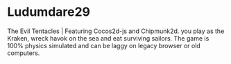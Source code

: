 Ludumdare29
===========

The Evil Tentacles | Featuring Cocos2d-js and Chipmunk2d. you play as the Kraken, wreck havok on the sea and eat surviving sailors. The game is 100% physics simulated and can be laggy on legacy browser or old computers.
